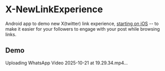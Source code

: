 # X-NewLinkExperience
Android app to demo new X(twitter) link experience, [starting on iOS](https://x.com/nikitabier/status/1979994223224209709) -- to make it easier for your followers to engage with your post while browsing links.

## Demo

Uploading WhatsApp Video 2025-10-21 at 19.29.34.mp4…

